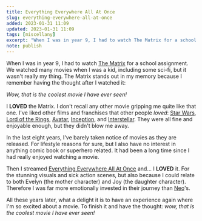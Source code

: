 ```yaml
---
title: Everything Everywhere All At Once
slug: everything-everywhere-all-at-once
added: 2023-01-31 11:09
updated: 2023-01-31 11:09
tags: [miscellany]
excerpt: "When I was in year 9, I had to watch The Matrix for a school assignment. We watched many movies when I was a kid, including some sci-fi, but it wasn't really my thing."
note: publish
---
```


When I was in year 9, I had to watch [The Matrix](https://en.wikipedia.org/wiki/The_Matrix) for a school assignment. We watched many movies when I was a kid, including some sci-fi, but it wasn't really my thing. The Matrix stands out in my memory because I remember having the thought after I watched it:

*Wow, that is the coolest movie I have ever seen!*

I **LOVED** the Matrix. I don't recall any other movie gripping me quite like that one. I've liked other films and franchises that other people *loved*: [Star Wars](https://en.wikipedia.org/wiki/List_of_Star_Wars_films), [Lord of the Rings](https://en.wikipedia.org/wiki/The_Lord_of_the_Rings_(film_series)), [Avatar](https://en.wikipedia.org/wiki/Avatar_(2009_film)), [Inception](https://en.wikipedia.org/wiki/Inception), and [Interstellar](https://en.wikipedia.org/wiki/Interstellar_(film)). They were all fine and enjoyable enough, but they didn't blow me away.

In the last eight years, I've barely taken notice of movies as they are released. For lifestyle reasons for sure, but I also have no interest in anything comic book or superhero related. It had been a long time since I had really enjoyed watching a movie.

Then I streamed [Everything Everywhere All At Once](https://en.wikipedia.org/wiki/Everything_Everywhere_All_at_Once) and... I **LOVED** it. For the stunning visuals and sick action scenes, but also because I could relate to both Evelyn (the mother character) and Joy (the daughter character). Therefore I was far more emotionally invested in their journey than [Neo](https://en.wikipedia.org/wiki/Neo_(The_Matrix))'s. 

All these years later, what a delight it is to have an experience again where I'm so excited about a movie. To finish it and have the thought: *wow, that is the coolest movie I have ever seen!*